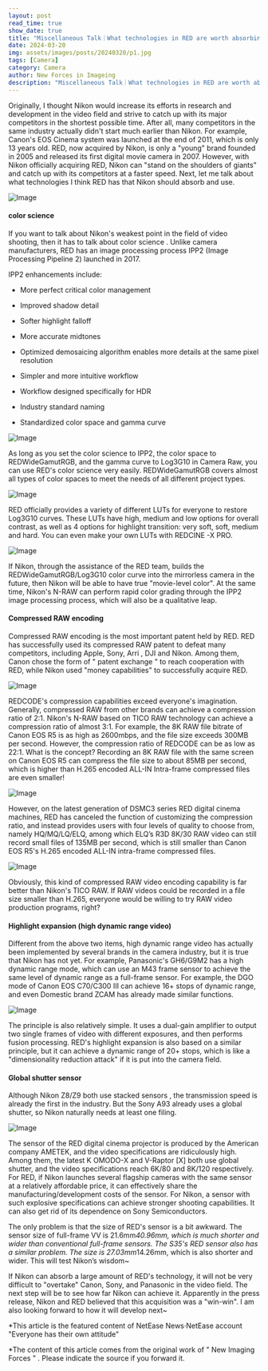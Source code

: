 ```yaml
---
layout: post
read_time: true
show_date: true
title: "Miscellaneous Talk｜What technologies in RED are worth absorbing by Nikon?"
date: 2024-03-20
img: assets/images/posts/20240320/p1.jpg
tags: [Camera]
category: Camera
author: New Forces in Imageing
description: "Miscellaneous Talk｜What technologies in RED are worth absorbing by Nikon?"
---
```

Originally, I thought Nikon would increase its efforts in research and development in the video field and strive to catch up with its major competitors in the shortest possible time. After all, many competitors in the same industry actually didn't start much earlier than Nikon. For example, Canon's EOS Cinema system was launched at the end of 2011, which is only 13 years old. RED, now acquired by Nikon, is only a "young" brand founded in 2005 and released its first digital movie camera in 2007. However, with Nikon officially acquiring RED, Nikon can "stand on the shoulders of giants" and catch up with its competitors at a faster speed. Next, let me talk about what technologies I think RED has that Nikon should absorb and use.

![Image](./assets/images/posts/20240320/p1.jpg)

#### color science

If you want to talk about Nikon's weakest point in the field of video shooting, then it has to talk about color science . Unlike camera manufacturers, RED has an image processing process IPP2 (Image Processing Pipeline 2) launched in 2017.

IPP2 enhancements include:

- More perfect critical color management

- Improved shadow detail

- Softer highlight falloff

- More accurate midtones

- Optimized demosaicing algorithm enables more details at the same pixel resolution

- Simpler and more intuitive workflow

- Workflow designed specifically for HDR

- Industry standard naming

- Standardized color space and gamma curve

![Image](./assets/images/posts/20240320/p2.png)

As long as you set the color science to IPP2, the color space to REDWideGamutRGB, and the gamma curve to Log3G10 in Camera Raw, you can use RED's color science very easily. REDWideGamutRGB covers almost all types of color spaces to meet the needs of all different project types.

![Image](./assets/images/posts/20240320/p3.jpg)

RED officially provides a variety of different LUTs for everyone to restore Log3G10 curves. These LUTs have high, medium and low options for overall contrast, as well as 4 options for highlight transition: very soft, soft, medium and hard. You can even make your own LUTs with REDCINE -X PRO.

![Image](./assets/images/posts/20240320/p4.jpg)

If Nikon, through the assistance of the RED team, builds the REDWideGamutRGB/Log3G10 color curve into the mirrorless camera in the future, then Nikon will be able to have true "movie-level color". At the same time, Nikon's N-RAW can perform rapid color grading through the IPP2 image processing process, which will also be a qualitative leap.

#### Compressed RAW encoding

Compressed RAW encoding is the most important patent held by RED. RED has successfully used its compressed RAW patent to defeat many competitors, including Apple, Sony, Arri , DJI and Nikon. Among them, Canon chose the form of " patent exchange " to reach cooperation with RED, while Nikon used "money capabilities" to successfully acquire RED.

![Image](./assets/images/posts/20240320/p5.jpg)

REDCODE's compression capabilities exceed everyone's imagination. Generally, compressed RAW from other brands can achieve a compression ratio of 2:1. Nikon's N-RAW based on TICO RAW technology can achieve a compression ratio of almost 3:1. For example, the 8K RAW file bitrate of Canon EOS R5 is as high as 2600mbps, and the file size exceeds 300MB per second. However, the compression ratio of REDCODE can be as low as 22:1. What is the concept? Recording an 8K RAW file with the same screen on Canon EOS R5 can compress the file size to about 85MB per second, which is higher than H.265 encoded ALL-IN Intra-frame compressed files are even smaller!

![Image](./assets/images/posts/20240320/p6.png)

However, on the latest generation of DSMC3 series RED digital cinema machines, RED has canceled the function of customizing the compression ratio, and instead provides users with four levels of quality to choose from, namely HQ/MQ/LQ/ELQ, among which ELQ’s R3D 8K/30 RAW video can still record small files of 135MB per second, which is still smaller than Canon EOS R5's H.265 encoded ALL-IN intra-frame compressed files.

![Image](./assets/images/posts/20240320/p7.png)

Obviously, this kind of compressed RAW video encoding capability is far better than Nikon's TICO RAW. If RAW videos could be recorded in a file size smaller than H.265, everyone would be willing to try RAW video production programs, right?

#### Highlight expansion (high dynamic range video)

Different from the above two items, high dynamic range video has actually been implemented by several brands in the camera industry, but it is true that Nikon has not yet. For example, Panasonic's GH6/G9M2 has a high dynamic range mode, which can use an M43 frame sensor to achieve the same level of dynamic range as a full-frame sensor. For example, the DGO mode of Canon EOS C70/C300 III can achieve 16+ stops of dynamic range, and even Domestic brand ZCAM has already made similar functions.

![Image](./assets/images/posts/20240320/p8.jpg)

The principle is also relatively simple. It uses a dual-gain amplifier to output two single frames of video with different exposures, and then performs fusion processing. RED's highlight expansion is also based on a similar principle, but it can achieve a dynamic range of 20+ stops, which is like a "dimensionality reduction attack" if it is put into the camera field.

#### Global shutter sensor

Although Nikon Z8/Z9 both use stacked sensors , the transmission speed is already the first in the industry. But the Sony A93 already uses a global shutter, so Nikon naturally needs at least one filing.

![Image](./assets/images/posts/20240320/p9.jpg)

The sensor of the RED digital cinema projector is produced by the American company AMETEK, and the video specifications are ridiculously high. Among them, the latest K OMODO-X and V-Raptor [X] both use global shutter, and the video specifications reach 6K/80 and 8K/120 respectively. For RED, if Nikon launches several flagship cameras with the same sensor at a relatively affordable price, it can effectively share the manufacturing/development costs of the sensor. For Nikon, a sensor with such explosive specifications can achieve stronger shooting capabilities. It can also get rid of its dependence on Sony Semiconductors.

The only problem is that the size of RED's sensor is a bit awkward. The sensor size of full-frame VV is 21.6mm*40.96mm, which is much shorter and wider than conventional full-frame sensors. The S35's RED sensor also has a similar problem. The size is 27.03mm*14.26mm, which is also shorter and wider. This will test Nikon’s wisdom~

If Nikon can absorb a large amount of RED's technology, it will not be very difficult to "overtake" Canon, Sony, and Panasonic in the video field. The next step will be to see how far Nikon can achieve it. Apparently in the press release, Nikon and RED believed that this acquisition was a "win-win". I am also looking forward to how it will develop next~

*This article is the featured content of NetEase News·NetEase account "Everyone has their own attitude"

*The content of this article comes from the original work of " New Imaging Forces " . Please indicate the source if you forward it.



